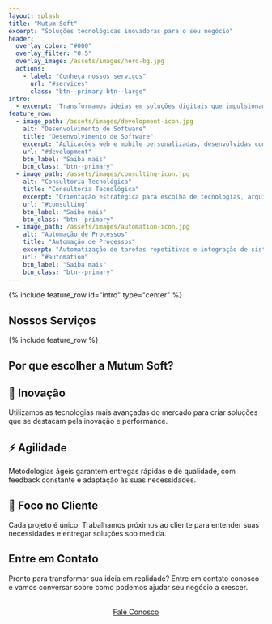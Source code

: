 ```yaml
---
layout: splash
title: "Mutum Soft"
excerpt: "Soluções tecnológicas inovadoras para o seu negócio"
header:
  overlay_color: "#000"
  overlay_filter: "0.5"
  overlay_image: /assets/images/hero-bg.jpg
  actions:
    - label: "Conheça nossos serviços"
      url: "#services"
      class: "btn--primary btn--large"
intro: 
  - excerpt: 'Transformamos ideias em soluções digitais que impulsionam o crescimento do seu negócio. Com expertise em desenvolvimento de software, consultoria tecnológica e automação de processos.'
feature_row:
  - image_path: /assets/images/development-icon.jpg
    alt: "Desenvolvimento de Software"
    title: "Desenvolvimento de Software"
    excerpt: "Aplicações web e mobile personalizadas, desenvolvidas com as mais modernas tecnologias e melhores práticas do mercado."
    url: "#development"
    btn_label: "Saiba mais"
    btn_class: "btn--primary"
  - image_path: /assets/images/consulting-icon.jpg
    alt: "Consultoria Tecnológica"
    title: "Consultoria Tecnológica"
    excerpt: "Orientação estratégica para escolha de tecnologias, arquitetura de sistemas e otimização de processos digitais."
    url: "#consulting"
    btn_label: "Saiba mais"
    btn_class: "btn--primary"
  - image_path: /assets/images/automation-icon.jpg
    alt: "Automação de Processos"
    title: "Automação de Processos"
    excerpt: "Automatização de tarefas repetitivas e integração de sistemas para aumentar a eficiência operacional."
    url: "#automation"
    btn_label: "Saiba mais"
    btn_class: "btn--primary"
---
```


{% include feature_row id="intro" type="center" %}

<div id="services"></div>

## Nossos Serviços

{% include feature_row %}

## Por que escolher a Mutum Soft?

<div class="feature__wrapper">
  <div class="feature__item">
    <div class="archive__item">
      <div class="archive__item-body">
        <h2 class="archive__item-title">🚀 Inovação</h2>
        <div class="archive__item-excerpt">
          <p>Utilizamos as tecnologias mais avançadas do mercado para criar soluções que se destacam pela inovação e performance.</p>
        </div>
      </div>
    </div>
  </div>
  
  <div class="feature__item">
    <div class="archive__item">
      <div class="archive__item-body">
        <h2 class="archive__item-title">⚡ Agilidade</h2>
        <div class="archive__item-excerpt">
          <p>Metodologias ágeis garantem entregas rápidas e de qualidade, com feedback constante e adaptação às suas necessidades.</p>
        </div>
      </div>
    </div>
  </div>
  
  <div class="feature__item">
    <div class="archive__item">
      <div class="archive__item-body">
        <h2 class="archive__item-title">🎯 Foco no Cliente</h2>
        <div class="archive__item-excerpt">
          <p>Cada projeto é único. Trabalhamos próximos ao cliente para entender suas necessidades e entregar soluções sob medida.</p>
        </div>
      </div>
    </div>
  </div>
</div>

## Entre em Contato

Pronto para transformar sua ideia em realidade? Entre em contato conosco e vamos conversar sobre como podemos ajudar seu negócio a crescer.

<div style="text-align: center; margin: 2rem 0;">
  <a href="mailto:mutumsoft@gmail.com" class="btn btn--primary btn--large">Fale Conosco</a>
</div>
